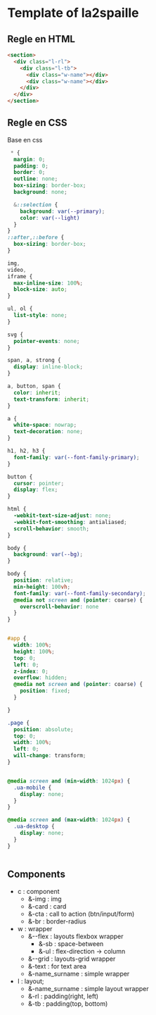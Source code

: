 # Template of la2spaille

## Regle en HTML
```html
<section>
  <div class="l-rl">
    <div class="l-tb">
      <div class="w-name"></div>
      <div class="w-name"></div>
    </div>
  </div>
</section>
```

## Regle en CSS
Base en css
```SCSS
 * {
  margin: 0;
  padding: 0;
  border: 0;
  outline: none;
  box-sizing: border-box;
  background: none;

  &::selection {
    background: var(--primary);
    color: var(--light)
  }
}
::after,::before {
  box-sizing: border-box;
}

img,
video,
iframe {
  max-inline-size: 100%;
  block-size: auto;
}

ul, ol {
  list-style: none;
}

svg {
  pointer-events: none;
}

span, a, strong {
  display: inline-block;
}

a, button, span {
  color: inherit;
  text-transform: inherit;
}

a {
  white-space: nowrap;
  text-decoration: none;
}

h1, h2, h3 {
  font-family: var(--font-family-primary);
}

button {
  cursor: pointer;
  display: flex;
}

html {
  -webkit-text-size-adjust: none;
  -webkit-font-smoothing: antialiased;
  scroll-behavior: smooth;
}

body {
  background: var(--bg);
}

body {
  position: relative;
  min-height: 100vh;
  font-family: var(--font-family-secondary);
  @media not screen and (pointer: coarse) {
    overscroll-behavior: none
  }
}


#app {
  width: 100%;
  height: 100%;
  top: 0;
  left: 0;
  z-index: 0;
  overflow: hidden;
  @media not screen and (pointer: coarse) {
    position: fixed;
  }

}

.page {
  position: absolute;
  top: 0;
  width: 100%;
  left: 0;
  will-change: transform;
}


@media screen and (min-width: 1024px) {
  .ua-mobile {
    display: none;
  }
}

@media screen and (max-width: 1024px) {
  .ua-desktop {
    display: none;
  }
}



```
## Components
- c : component
    -  &-img : img
    -  &-card : card
    -  &-cta : call to action (btn/input/form)
    -  &-br : border-radius
- w : wrapper
    - &--flex : layouts flexbox wrapper
        - &-sb : space-between
        - &-ul : flex-direction -> column
    - &--grid : layouts-grid wrapper
    - &-text : for text area
    - &-name_surname : simple wrapper
- l : layout;
    - &-name_surname : simple layout wrapper
    - &-rl : padding(right, left)
    - &-tb : padding(top, bottom)

